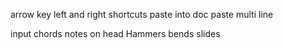 

arrow key left and right
shortcuts
paste into doc
paste multi line

input chords
notes on head
Hammers
bends
slides